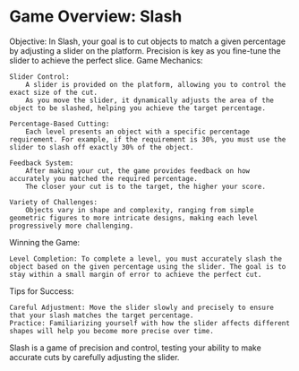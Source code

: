 # Game Overview: Slash

Objective: In Slash, your goal is to cut objects to match a given percentage by adjusting a slider on the platform. Precision is key as you fine-tune the slider to achieve the perfect slice.
Game Mechanics:

    Slider Control:
        A slider is provided on the platform, allowing you to control the exact size of the cut.
        As you move the slider, it dynamically adjusts the area of the object to be slashed, helping you achieve the target percentage.

    Percentage-Based Cutting:
        Each level presents an object with a specific percentage requirement. For example, if the requirement is 30%, you must use the slider to slash off exactly 30% of the object.

    Feedback System:
        After making your cut, the game provides feedback on how accurately you matched the required percentage.
        The closer your cut is to the target, the higher your score.

    Variety of Challenges:
        Objects vary in shape and complexity, ranging from simple geometric figures to more intricate designs, making each level progressively more challenging.

Winning the Game:

    Level Completion: To complete a level, you must accurately slash the object based on the given percentage using the slider. The goal is to stay within a small margin of error to achieve the perfect cut.

Tips for Success:

    Careful Adjustment: Move the slider slowly and precisely to ensure that your slash matches the target percentage.
    Practice: Familiarizing yourself with how the slider affects different shapes will help you become more precise over time.

Slash is a game of precision and control, testing your ability to make accurate cuts by carefully adjusting the slider.
